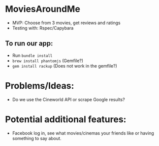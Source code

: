 # MoviesAroundMe
* MVP: Choose from 3 movies, get reviews and ratings
* Testing with: Rspec/Capybara

## To run our app:
* Run `bundle install`
* `brew install phantomjs` (Gemfile?)
* `gem install rackup` (Does not work in the gemfile?)



# Problems/Ideas:
* Do we use the Cineworld API or scrape Google results?

# Potential additional features:
* Facebook log in, see what movies/cinemas your friends like or having something to say about.
